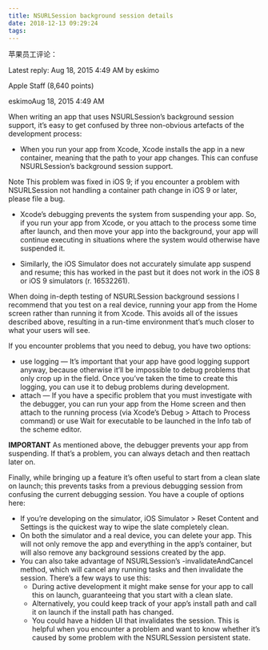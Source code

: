 ```yaml
---
title: NSURLSession background session details
date: 2018-12-13 09:29:24
tags:
---
```



苹果员工评论：

Latest reply: Aug 18, 2015 4:49 AM by eskimo

Apple Staff (8,640 points)

eskimoAug 18, 2015 4:49 AM

When writing an app that uses NSURLSession’s background session support, it’s easy to get confused by three non-obvious artefacts of the development process:
* When you run your app from Xcode, Xcode installs the app in a new container, meaning that the path to your app changes.  This can confuse NSURLSession’s background session support.

Note This problem was fixed in iOS 9; if you encounter a problem with NSURLSession not handling a container path change in iOS 9 or later, please file a bug.

* Xcode’s debugging prevents the system from suspending your app.  So, if you run your app from Xcode, or you attach to the process some time after launch, and then move your app into the background, your app will continue executing in situations where the system would otherwise have suspended it.

* Similarly, the iOS Simulator does not accurately simulate app suspend and resume; this has worked in the past but it does not work in the iOS 8 or iOS 9 simulators (r. 16532261).

When doing in-depth testing of NSURLSession background sessions I recommend that you test on a real device, running your app from the Home screen rather than running it from Xcode.  This avoids all of the issues described above, resulting in a run-time environment that’s much closer to what your users will see.

If you encounter problems that you need to debug, you have two options:
* use logging — It’s important that your app have good logging support anyway, because otherwise it’ll be impossible to debug problems that only crop up in the field.  Once you’ve taken the time to create this logging, you can use it to debug problems during development.
* attach — If you have a specific problem that you must investigate with the debugger, you can run your app from the Home screen and then attach to the running process (via Xcode’s Debug > Attach to Process command) or use Wait for executable to be launched in the Info tab of the scheme editor.

**IMPORTANT** As mentioned above, the debugger prevents your app from suspending.  If that’s a problem, you can always detach and then reattach later on.

Finally, while bringing up a feature it’s often useful to start from a clean slate on launch; this prevents tasks from a previous debugging session from confusing the current debugging session.  You have a couple of options here:
* If you’re developing on the simulator, iOS Simulator > Reset Content and Settings is the quickest way to wipe the slate completely clean.
* On both the simulator and a real device, you can delete your app.  This will not only remove the app and everything in the app’s container, but will also remove any background sessions created by the app.
* You can also take advantage of NSURLSession’s -invalidateAndCancel method, which will cancel any running tasks and then invalidate the session.  There’s a few ways to use this:
    * During active development it might make sense for your app to call this on launch, guaranteeing that you start with a clean slate.
    * Alternatively, you could keep track of your app’s install path and call it on launch if the install path has changed.
    * You could have a hidden UI that invalidates the session.  This is helpful when you encounter a problem and want to know whether it’s caused by some problem with the NSURLSession persistent state.
